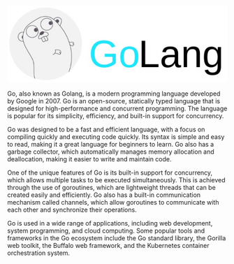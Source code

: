 ![go.jpg](../../assets/images/go1.jpg)

Go, also known as Golang, is a modern programming language developed by Google in 2007. Go is an open-source, statically typed language that is designed for high-performance and concurrent programming. The language is popular for its simplicity, efficiency, and built-in support for concurrency.

Go was designed to be a fast and efficient language, with a focus on compiling quickly and executing code quickly. Its syntax is simple and easy to read, making it a great language for beginners to learn. Go also has a garbage collector, which automatically manages memory allocation and deallocation, making it easier to write and maintain code.

One of the unique features of Go is its built-in support for concurrency, which allows multiple tasks to be executed simultaneously. This is achieved through the use of goroutines, which are lightweight threads that can be created easily and efficiently. Go also has a built-in communication mechanism called channels, which allow goroutines to communicate with each other and synchronize their operations.

Go is used in a wide range of applications, including web development, system programming, and cloud computing. Some popular tools and frameworks in the Go ecosystem include the Go standard library, the Gorilla web toolkit, the Buffalo web framework, and the Kubernetes container orchestration system.
